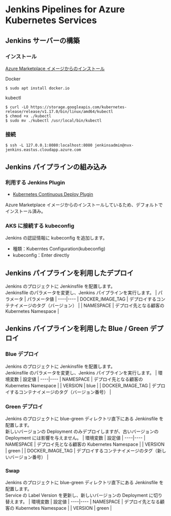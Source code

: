 # Jenkins Pipelines for Azure Kubernetes Services

## Jenkins サーバーの構築
### インストール
[Azure Marketplace イメージからのインストール](https://docs.microsoft.com/ja-jp/azure/jenkins/install-solution-template-quickstart)

Docker
```shell-session
$ sudo apt install docker.io
```
kubectl
```shell-session
$ curl -LO https://storage.googleapis.com/kubernetes-release/release/v1.17.0/bin/linux/amd64/kubectl
$ chmod +x ./kubectl
$ sudo mv ./kubectl /usr/local/bin/kubectl
```

### 接続
```shell-session
$ ssh -L 127.0.0.1:8080:localhost:8080 jenkinsadmin@nvx-jenkins.eastus.cloudapp.azure.com
```

## Jenkins パイプラインの組み込み
### 利用する Jenkins Plugin
- [Kubernetes Continuous Deploy Plugin](https://github.com/jenkinsci/kubernetes-cd-plugin)

Azure Marketplace イメージからのインストールしているため、デフォルトでインストール済み。

### AKS に接続する kubeconfig
Jenkins の認証情報に kubeconfig を追加します。

- 種類：Kuberntes Configuration(kubeconfig) 
- kubeconfig：Enter directly

## Jenkins パイプラインを利用したデプロイ
Jenkins のプロジェクトに Jenkinsfile を配置します。  
Jenkinsfile のパラメータを変更し、Jenkins パイプラインを実行します。
| パラメータ | パラメータ値 |
----|---- 
| DOCKER_IMAGE_TAG | デプロイするコンテナイメージのタグ（バージョン） |
| NAMESPACE | デプロイ先となる顧客の Kubernetes Namespace |

## Jenkins パイプラインを利用した Blue / Green デプロイ
### Blue デプロイ
Jenkins のプロジェクトに Jenkinsfile を配置します。  
Jenkinsfile のパラメータを変更し、Jenkins パイプラインを実行します。
| 環境変数 | 設定値 |
----|---- 
| NAMESPACE | デプロイ先となる顧客の Kubernetes Namespace |
| VERSION | blue |
| DOCKER_IMAGE_TAG | デプロイするコンテナイメージのタグ（バージョン番号） |

### Green デプロイ
Jenkins のプロジェクトに blue-green ディレクトリ直下にある Jenkinsfile を配置します。  
新しいバージョンの Deployment のみデプロイしますが、古いバージョンの Deployment には影響を与えません。
| 環境変数 | 設定値 |
----|---- 
| NAMESPACE | デプロイ先となる顧客の Kubernetes Namespace |
| VERSION | green |
| DOCKER_IMAGE_TAG | デプロイするコンテナイメージのタグ（新しいバージョン番号） |

### Swap
Jenkins のプロジェクトに blue-green ディレクトリ直下にある Jenkinsfile を配置します。  
Service の Label Version を更新し、新しいバージョンの Deployment に切り替えます。
| 環境変数 | 設定値 |
----|---- 
| NAMESPACE | デプロイ先となる顧客の Kubernetes Namespace |
| VERSION | green |

